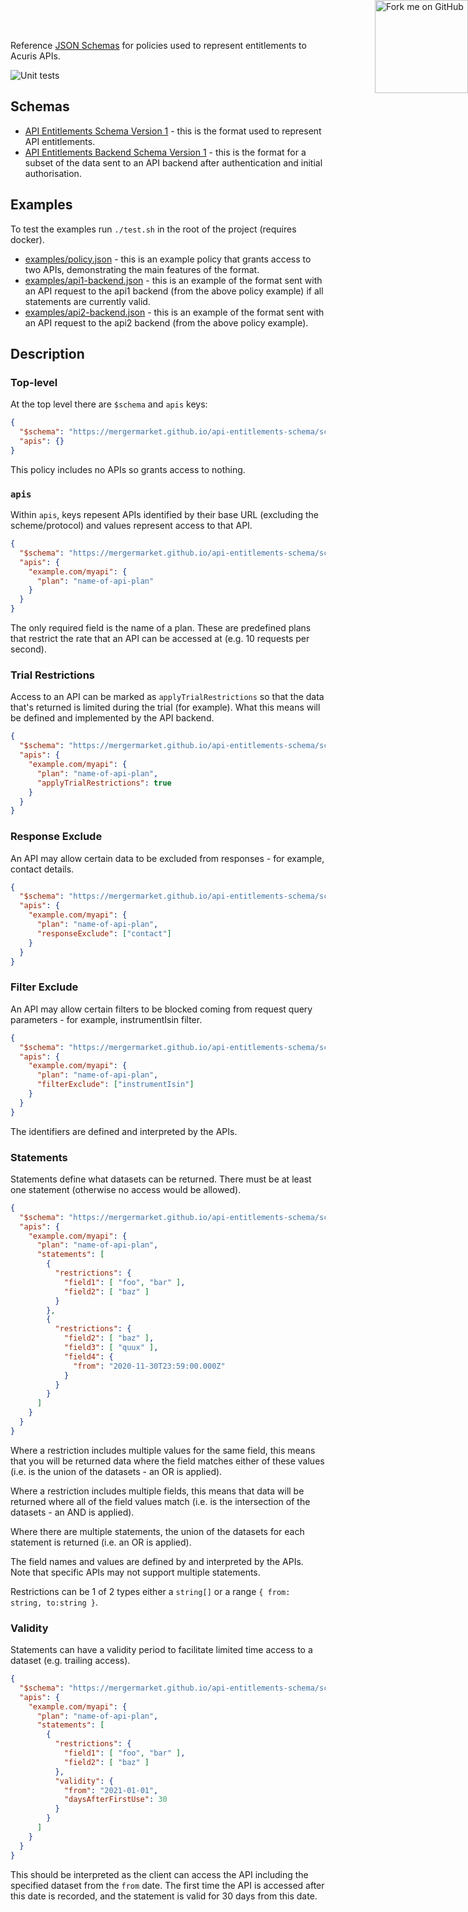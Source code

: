 Reference [JSON Schemas](https://json-schema.org/) for policies used to represent entitlements to Acuris APIs.

![Unit tests](https://github.com/mergermarket/api-entitlements-schema/workflows/CI/badge.svg)

## Schemas

* [API Entitlements Schema Version 1](schema/policy-v1.json) - this is the format used to represent API entitlements.
* [API Entitlements Backend Schema Version 1](schema/backend-v1.json) - this is the format for a subset of the data sent to an API backend after authentication and initial authorisation.

## Examples

To test the examples run `./test.sh` in the root of the project (requires docker).

* [examples/policy.json](examples/policy.json) - this is an example policy that grants access to two APIs, demonstrating the main features of the format.
* [examples/api1-backend.json](examples/api1-backend.json) - this is an example of the format sent with an API request to the api1 backend (from the above policy example) if all statements are currently valid.
* [examples/api2-backend.json](examples/api1-backend.json) - this is an example of the format sent with an API request to the api2 backend (from the above policy example).

## Description

### Top-level

At the top level there are `$schema` and `apis` keys:

```json
{
  "$schema": "https://mergermarket.github.io/api-entitlements-schema/schema/policy-v1.json#",
  "apis": {}
}
```

This policy includes no APIs so grants access to nothing.

### `apis`

Within `apis`, keys repesent APIs identified by their base URL (excluding the scheme/protocol) and values represent access to that API.

```json
{
  "$schema": "https://mergermarket.github.io/api-entitlements-schema/schema/policy-v1.json#",
  "apis": {
    "example.com/myapi": {
      "plan": "name-of-api-plan"
    }
  }
}
```

The only required field is the name of a plan. These are predefined plans that restrict the rate that an API can be accessed at (e.g. 10 requests per second).

### Trial Restrictions

Access to an API can be marked as `applyTrialRestrictions` so that the data that's returned is limited during the trial (for example). What this means will be defined and implemented by the API backend.

```json
{
  "$schema": "https://mergermarket.github.io/api-entitlements-schema/schema/policy-v1.json#",
  "apis": {
    "example.com/myapi": {
      "plan": "name-of-api-plan",
      "applyTrialRestrictions": true
    }
  }
}
```

### Response Exclude

An API may allow certain data to be excluded from responses - for example, contact details.

```json
{
  "$schema": "https://mergermarket.github.io/api-entitlements-schema/schema/policy-v1.json#",
  "apis": {
    "example.com/myapi": {
      "plan": "name-of-api-plan",
      "responseExclude": ["contact"]
    }
  }
}
```

### Filter Exclude

An API may allow certain filters to be blocked coming from request query parameters - for example, instrumentIsin filter.

```json
{
  "$schema": "https://mergermarket.github.io/api-entitlements-schema/schema/policy-v1.json#",
  "apis": {
    "example.com/myapi": {
      "plan": "name-of-api-plan",
      "filterExclude": ["instrumentIsin"]
    }
  }
}
```

The identifiers are defined and interpreted by the APIs.

### Statements

Statements define what datasets can be returned. There must be at least one statement (otherwise no access would be allowed).

```json
{
  "$schema": "https://mergermarket.github.io/api-entitlements-schema/schema/policy-v1.json#",
  "apis": {
    "example.com/myapi": {
      "plan": "name-of-api-plan",
      "statements": [
        {
          "restrictions": {
            "field1": [ "foo", "bar" ],
            "field2": [ "baz" ]
          }
        },
        {
          "restrictions": {
            "field2": [ "baz" ],
            "field3": [ "quux" ],
            "field4": {
              "from": "2020-11-30T23:59:00.000Z"
            }
          }
        }
      ]
    }
  }
}
```

Where a restriction includes multiple values for the same field, this means that you will be returned data where the field matches either of these values (i.e. is the union of the datasets - an OR is applied).

Where a restriction includes multiple fields, this means that data will be returned where all of the field values match (i.e. is the intersection of the datasets - an AND is applied).

Where there are multiple statements, the union of the datasets for each statement is returned (i.e. an OR is applied).

The field names and values are defined by and interpreted by the APIs. Note that specific APIs may not support multiple statements.

Restrictions can be 1 of 2 types either a `string[]` or a range `{ from: string, to:string }`.

### Validity

Statements can have a validity period to facilitate limited time access to a dataset (e.g. trailing access).

```json
{
  "$schema": "https://mergermarket.github.io/api-entitlements-schema/schema/policy-v1.json#",
  "apis": {
    "example.com/myapi": {
      "plan": "name-of-api-plan",
      "statements": [
        {
          "restrictions": {
            "field1": [ "foo", "bar" ],
            "field2": [ "baz" ]
          },
          "validity": {
            "from": "2021-01-01",
            "daysAfterFirstUse": 30
          }
        }
      ]
    }
  }
}
```

This should be interpreted as the client can access the API including the specified dataset from the `from` date. The first time the API is accessed after this date is recorded, and the statement is valid for 30 days from this date.

<div style="position: absolute; top: 0; right: 0">
    <a href="https://github.com/mergermarket/api-entitlements-schema"><img loading="lazy" width="149" height="149" src="https://github.blog/wp-content/uploads/2008/12/forkme_right_white_ffffff.png?resize=149%2C149" class="attachment-full size-full" alt="Fork me on GitHub" data-recalc-dims="1"></a>
</div>
